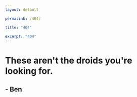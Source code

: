 ```yaml
---
layout: default

permalink: /404/

title: "404"

excerpt: "404"
---
```


<div class="main" id="main">
  <div class="fourOhFour">
    <h1>These aren't the droids you're looking for.</h1>
    <h2>- Ben</h2>
  </div>
</div>